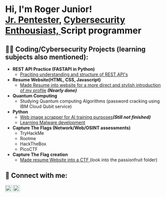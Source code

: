 <h1>Hi, I'm Roger Junior! <br/><a href="https://github.com/Rjibaraoko">Jr. Pentester</a>, <a href=https://www.linkedin.com/in/roger-junior-ibara-oko-23569b25a/>Cybersecurity Enthousiast, </a><a>Script programmer</a>

<h2>👨‍💻 Coding/Cybersecurity Projects (learning subjects also mentioned):</h2>

- <b>REST API Practice (FASTAPI in Python)</b>
  - [Praciting understanding and structure of REST API's](https://github.com/Rjibaraoko/REST-API-with-FastAPI)
- <b>Resume Website(HTML, CSS, Javascript)</b>
  - [Made Resume into website for a more direct and stylish introduction of my profile](https://github.com/Rjibaraoko/Website-resume-project) <b><i>(Nearly done)</b></i>
- <b>Quantum Computing</b>
  - Studying Quantum computing Algorithms (password cracking using IBM Cloud Qubit service)
- <b>Python</b>
  - [Web image scrapper for AI training purposes](https://github.com/joshmadakor1/Sentinel-Lab)<b><i>(Still not finished)</b></i>
  - [Learning Malware development](https://github.com/joshmadakor1/Jwipe.PowerShell)
- <b>Capture The Flags (Network/Web/OSINT assessments)</b>
  - TryHackMe
  - Rootme
  - HackTheBox
  - PicoCTF
- <b>Capture The Flag creation</b>
  - [Made resume Website into a CTF ](https://github.com/Rjibaraoko/Website-resume-project)(look into the passionfruit folder)

<h2> 🤳 Connect with me:</h2>

[<img align="left" alt="JoshMadakor | Twitter" width="22px" src="https://cdn.jsdelivr.net/npm/simple-icons@v3/icons/twitter.svg" />][twitter]
[<img align="left" alt="JoshMadakor | LinkedIn" width="22px" src="https://cdn.jsdelivr.net/npm/simple-icons@v3/icons/linkedin.svg" />][linkedin]

[twitter]: https://twitter.com/Teno_KaMa
[linkedin]: https://www.linkedin.com/in/roger-junior-ibara-oko-23569b25a/

<!--
**joshmadakor1/joshmadakor1** is a ✨ _special_ ✨ repository because its `README.md` (this file) appears on your GitHub profile.

Here are some ideas to get you started:

- 🔭 I’m currently working on ...
- 🌱 I’m currently learning ...
- 👯 I’m looking to collaborate on ...
- 🤔 I’m looking for help with ...
- 💬 Ask me about ...
- 📫 How to reach me: ...
- 😄 Pronouns: ...
- ⚡ Fun fact: ...
-->
